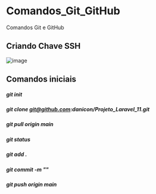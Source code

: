 # Comandos_Git_GitHub
Comandos Git e GitHub


## Criando Chave SSH
![image](https://github.com/user-attachments/assets/acb6e353-51f7-4c22-83e4-9cfa15ca6e8f)

## Comandos iniciais

##### git init

##### git clone git@github.com:danicon/Projeto_Laravel_11.git

##### git pull origin main

##### git status

##### git add .

##### git commit -m ""

##### git push origin main
